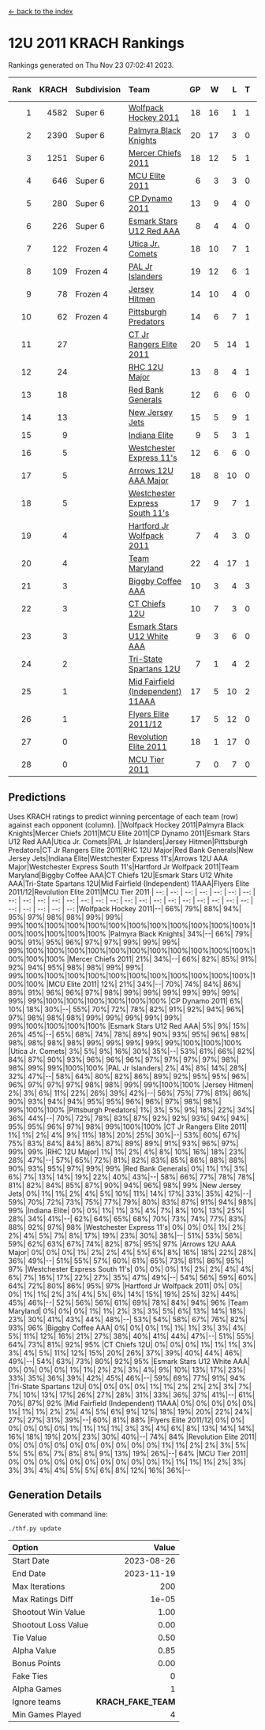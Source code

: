 [<- back to the index](readme.md)
# 12U 2011 KRACH Rankings
Rankings generated on Thu Nov 23 07:02:41 2023.

Rank|KRACH|Subdivision|Team|GP|W|L|T|OTW|OTL|SoS|Exp Wins|Win Diff
---:|---:|:---|:---|---:|---:|---:|---:|---:|---:|---:|---:|---:
1|4582|Super 6|[Wolfpack Hockey 2011](https://gamesheetstats.com/seasons/3664/teams/140937/schedule)|18|16|1|1|0|0|527|17.3|-0.0
2|2390|Super 6|[Palmyra Black Knights](https://gamesheetstats.com/seasons/3664/teams/140949/schedule)|20|17|3|0|0|0|733|17.8|-0.0
3|1251|Super 6|[Mercer Chiefs 2011](https://gamesheetstats.com/seasons/3664/teams/140936/schedule)|18|12|5|1|0|1|1111|13.3|-0.0
4|646|Super 6|[MCU Elite 2011](https://gamesheetstats.com/seasons/3664/teams/140929/schedule)|6|3|3|0|2|0|1674|3.8|-0.0
5|280|Super 6|[CP Dynamo 2011](https://gamesheetstats.com/seasons/3664/teams/140944/schedule)|13|9|4|0|0|0|1007|9.8|-0.0
6|226|Super 6|[Esmark Stars U12 Red AAA](https://gamesheetstats.com/seasons/3664/teams/140951/schedule)|8|4|4|0|1|0|1315|4.8|-0.0
7|122|Frozen 4|[Utica Jr. Comets](https://gamesheetstats.com/seasons/3664/teams/140945/schedule)|18|10|7|1|1|0|885|11.3|-0.0
8|109|Frozen 4|[PAL Jr Islanders](https://gamesheetstats.com/seasons/3664/teams/140943/schedule)|19|12|6|1|2|0|389|13.3|-0.0
9|78|Frozen 4|[Jersey Hitmen](https://gamesheetstats.com/seasons/3664/teams/140938/schedule)|14|10|4|0|1|0|65|10.8|-0.0
10|62|Frozen 4|[Pittsburgh Predators](https://gamesheetstats.com/seasons/3664/teams/140950/schedule)|14|6|7|1|0|0|1109|7.3|-0.0
11|27||[CT Jr Rangers Elite 2011](https://gamesheetstats.com/seasons/3664/teams/140931/schedule)|20|5|14|1|0|1|879|6.3|-0.0
12|24||[RHC 12U Major](https://gamesheetstats.com/seasons/3664/teams/140941/schedule)|13|8|4|1|0|1|37|9.4|0.0
13|18||[Red Bank Generals](https://gamesheetstats.com/seasons/3664/teams/140940/schedule)|12|6|6|0|0|1|71|6.8|-0.0
14|13||[New Jersey Jets](https://gamesheetstats.com/seasons/3664/teams/140939/schedule)|15|5|9|1|2|0|65|6.3|-0.0
15|9||[Indiana Elite](https://gamesheetstats.com/seasons/3664/teams/144353/schedule)|9|5|3|1|0|0|27|6.4|0.0
16|5||[Westchester Express 11's](https://gamesheetstats.com/seasons/3664/teams/140948/schedule)|12|6|6|0|0|1|60|6.9|0.0
17|5||[Arrows 12U AAA Major](https://gamesheetstats.com/seasons/3664/teams/140946/schedule)|18|8|10|0|1|1|58|8.9|0.0
18|5||[Westchester Express South 11's](https://gamesheetstats.com/seasons/3664/teams/140947/schedule)|17|9|7|1|0|0|33|10.4|0.0
19|4||[Hartford Jr Wolfpack 2011](https://gamesheetstats.com/seasons/3664/teams/140935/schedule)|7|4|3|0|1|0|7|4.9|0.0
20|4||[Team Maryland](https://gamesheetstats.com/seasons/3664/teams/140954/schedule)|22|4|17|1|0|2|854|5.4|0.0
21|3||[Biggby Coffee AAA](https://gamesheetstats.com/seasons/3664/teams/144351/schedule)|10|3|4|3|0|0|5|5.4|0.0
22|3||[CT Chiefs 12U](https://gamesheetstats.com/seasons/3664/teams/140934/schedule)|10|7|3|0|1|0|2|7.9|0.0
23|3||[Esmark Stars U12 White AAA](https://gamesheetstats.com/seasons/3664/teams/140952/schedule)|9|3|6|0|0|1|14|3.9|0.0
24|2||[Tri-State Spartans 12U](https://gamesheetstats.com/seasons/3664/teams/144352/schedule)|7|1|4|2|0|0|4|2.9|0.0
25|1||[Mid Fairfield (Independent) 11AAA](https://gamesheetstats.com/seasons/3664/teams/140933/schedule)|17|5|10|2|0|1|12|6.9|0.0
26|1||[Flyers Elite 2011/12](https://gamesheetstats.com/seasons/3664/teams/140942/schedule)|17|5|12|0|0|2|5|5.9|0.0
27|0||[Revolution Elite 2011](https://gamesheetstats.com/seasons/3664/teams/140953/schedule)|18|1|17|0|0|0|6|1.9|0.0
28|0||[MCU Tier 2011](https://gamesheetstats.com/seasons/3664/teams/140932/schedule)|7|0|7|0|0|0|2|0.9|0.0

## Predictions
Uses KRACH ratings to predict winning percentage of each team (row) against each opponent (column).
||Wolfpack Hockey 2011|Palmyra Black Knights|Mercer Chiefs 2011|MCU Elite 2011|CP Dynamo 2011|Esmark Stars U12 Red AAA|Utica Jr. Comets|PAL Jr Islanders|Jersey Hitmen|Pittsburgh Predators|CT Jr Rangers Elite 2011|RHC 12U Major|Red Bank Generals|New Jersey Jets|Indiana Elite|Westchester Express 11's|Arrows 12U AAA Major|Westchester Express South 11's|Hartford Jr Wolfpack 2011|Team Maryland|Biggby Coffee AAA|CT Chiefs 12U|Esmark Stars U12 White AAA|Tri-State Spartans 12U|Mid Fairfield (Independent) 11AAA|Flyers Elite 2011/12|Revolution Elite 2011|MCU Tier 2011
| --: | --: | --: | --: | --: | --: | --: | --: | --: | --: | --: | --: | --: | --: | --: | --: | --: | --: | --: | --: | --: | --: | --: | --: | --: | --: | --: | --: | --: 
|Wolfpack Hockey 2011|--| 66%| 79%| 88%| 94%| 95%| 97%| 98%| 98%| 99%| 99%| 99%|100%|100%|100%|100%|100%|100%|100%|100%|100%|100%|100%|100%|100%|100%|100%|100%
|Palmyra Black Knights| 34%|--| 66%| 79%| 90%| 91%| 95%| 96%| 97%| 97%| 99%| 99%| 99%| 99%|100%|100%|100%|100%|100%|100%|100%|100%|100%|100%|100%|100%|100%|100%
|Mercer Chiefs 2011| 21%| 34%|--| 66%| 82%| 85%| 91%| 92%| 94%| 95%| 98%| 98%| 99%| 99%| 99%|100%|100%|100%|100%|100%|100%|100%|100%|100%|100%|100%|100%|100%
|MCU Elite 2011| 12%| 21%| 34%|--| 70%| 74%| 84%| 86%| 89%| 91%| 96%| 96%| 97%| 98%| 99%| 99%| 99%| 99%| 99%| 99%| 99%| 99%|100%|100%|100%|100%|100%|100%
|CP Dynamo 2011|  6%| 10%| 18%| 30%|--| 55%| 70%| 72%| 78%| 82%| 91%| 92%| 94%| 96%| 97%| 98%| 98%| 98%| 99%| 99%| 99%| 99%| 99%| 99%|100%|100%|100%|100%
|Esmark Stars U12 Red AAA|  5%|  9%| 15%| 26%| 45%|--| 65%| 68%| 74%| 78%| 89%| 90%| 93%| 95%| 96%| 98%| 98%| 98%| 98%| 98%| 99%| 99%| 99%| 99%| 99%|100%|100%|100%
|Utica Jr. Comets|  3%|  5%|  9%| 16%| 30%| 35%|--| 53%| 61%| 66%| 82%| 84%| 87%| 90%| 93%| 96%| 96%| 96%| 97%| 97%| 97%| 97%| 98%| 98%| 99%| 99%|100%|100%
|PAL Jr Islanders|  2%|  4%|  8%| 14%| 28%| 32%| 47%|--| 58%| 64%| 80%| 82%| 86%| 89%| 92%| 95%| 95%| 96%| 96%| 97%| 97%| 97%| 98%| 98%| 99%| 99%|100%|100%
|Jersey Hitmen|  2%|  3%|  6%| 11%| 22%| 26%| 39%| 42%|--| 56%| 75%| 77%| 81%| 86%| 90%| 93%| 94%| 94%| 95%| 95%| 96%| 96%| 97%| 98%| 98%| 99%|100%|100%
|Pittsburgh Predators|  1%|  3%|  5%|  9%| 18%| 22%| 34%| 36%| 44%|--| 70%| 72%| 78%| 83%| 87%| 92%| 92%| 93%| 94%| 94%| 95%| 95%| 96%| 97%| 98%| 99%|100%|100%
|CT Jr Rangers Elite 2011|  1%|  1%|  2%|  4%|  9%| 11%| 18%| 20%| 25%| 30%|--| 53%| 60%| 67%| 75%| 83%| 84%| 84%| 86%| 87%| 89%| 89%| 91%| 93%| 96%| 97%| 99%| 99%
|RHC 12U Major|  1%|  1%|  2%|  4%|  8%| 10%| 16%| 18%| 23%| 28%| 47%|--| 57%| 65%| 72%| 81%| 82%| 83%| 85%| 86%| 88%| 88%| 90%| 93%| 95%| 97%| 99%| 99%
|Red Bank Generals|  0%|  1%|  1%|  3%|  6%|  7%| 13%| 14%| 19%| 22%| 40%| 43%|--| 58%| 66%| 77%| 78%| 78%| 81%| 82%| 84%| 85%| 87%| 90%| 94%| 96%| 98%| 99%
|New Jersey Jets|  0%|  1%|  1%|  2%|  4%|  5%| 10%| 11%| 14%| 17%| 33%| 35%| 42%|--| 59%| 70%| 72%| 73%| 75%| 77%| 79%| 80%| 83%| 87%| 91%| 94%| 98%| 99%
|Indiana Elite|  0%|  0%|  1%|  1%|  3%|  4%|  7%|  8%| 10%| 13%| 25%| 28%| 34%| 41%|--| 62%| 64%| 65%| 68%| 70%| 73%| 74%| 77%| 83%| 88%| 92%| 97%| 98%
|Westchester Express 11's|  0%|  0%|  0%|  1%|  2%|  2%|  4%|  5%|  7%|  8%| 17%| 19%| 23%| 30%| 38%|--| 51%| 53%| 56%| 59%| 62%| 63%| 67%| 74%| 82%| 87%| 95%| 97%
|Arrows 12U AAA Major|  0%|  0%|  0%|  1%|  2%|  2%|  4%|  5%|  6%|  8%| 16%| 18%| 22%| 28%| 36%| 49%|--| 51%| 55%| 57%| 60%| 61%| 65%| 73%| 81%| 86%| 95%| 97%
|Westchester Express South 11's|  0%|  0%|  0%|  1%|  2%|  2%|  4%|  4%|  6%|  7%| 16%| 17%| 22%| 27%| 35%| 47%| 49%|--| 54%| 56%| 59%| 60%| 64%| 72%| 80%| 86%| 95%| 97%
|Hartford Jr Wolfpack 2011|  0%|  0%|  0%|  1%|  1%|  2%|  3%|  4%|  5%|  6%| 14%| 15%| 19%| 25%| 32%| 44%| 45%| 46%|--| 52%| 56%| 56%| 61%| 69%| 78%| 84%| 94%| 96%
|Team Maryland|  0%|  0%|  0%|  1%|  1%|  2%|  3%|  3%|  5%|  6%| 13%| 14%| 18%| 23%| 30%| 41%| 43%| 44%| 48%|--| 53%| 54%| 58%| 67%| 76%| 82%| 93%| 96%
|Biggby Coffee AAA|  0%|  0%|  0%|  1%|  1%|  1%|  3%|  3%|  4%|  5%| 11%| 12%| 16%| 21%| 27%| 38%| 40%| 41%| 44%| 47%|--| 51%| 55%| 64%| 73%| 81%| 92%| 95%
|CT Chiefs 12U|  0%|  0%|  0%|  1%|  1%|  1%|  3%|  3%|  4%|  5%| 11%| 12%| 15%| 20%| 26%| 37%| 39%| 40%| 44%| 46%| 49%|--| 54%| 63%| 73%| 80%| 92%| 95%
|Esmark Stars U12 White AAA|  0%|  0%|  0%|  0%|  1%|  1%|  2%|  2%|  3%|  4%|  9%| 10%| 13%| 17%| 23%| 33%| 35%| 36%| 39%| 42%| 45%| 46%|--| 59%| 69%| 77%| 91%| 94%
|Tri-State Spartans 12U|  0%|  0%|  0%|  0%|  1%|  1%|  2%|  2%|  2%|  3%|  7%|  7%| 10%| 13%| 17%| 26%| 27%| 28%| 31%| 33%| 36%| 37%| 41%|--| 61%| 70%| 87%| 92%
|Mid Fairfield (Independent) 11AAA|  0%|  0%|  0%|  0%|  0%|  1%|  1%|  1%|  2%|  2%|  4%|  5%|  6%|  9%| 12%| 18%| 19%| 20%| 22%| 24%| 27%| 27%| 31%| 39%|--| 60%| 81%| 88%
|Flyers Elite 2011/12|  0%|  0%|  0%|  0%|  0%|  0%|  1%|  1%|  1%|  1%|  3%|  3%|  4%|  6%|  8%| 13%| 14%| 14%| 16%| 18%| 19%| 20%| 23%| 30%| 40%|--| 74%| 84%
|Revolution Elite 2011|  0%|  0%|  0%|  0%|  0%|  0%|  0%|  0%|  0%|  0%|  1%|  1%|  2%|  2%|  3%|  5%|  5%|  5%|  6%|  7%|  8%|  8%|  9%| 13%| 19%| 26%|--| 64%
|MCU Tier 2011|  0%|  0%|  0%|  0%|  0%|  0%|  0%|  0%|  0%|  0%|  1%|  1%|  1%|  1%|  2%|  3%|  3%|  3%|  4%|  4%|  5%|  5%|  6%|  8%| 12%| 16%| 36%|--

## Generation Details

Generated with command line:
```
./thf.py update
```

| Option | Value |
| :----- | ----: |
| Start Date | 2023-08-26 |
| End Date | 2023-11-19 |
| Max Iterations | 200 |
| Max Ratings Diff | 1e-05 |
| Shootout Win Value | 1.00 |
| Shootout Loss Value | 0.00 |
| Tie Value | 0.50 |
| Alpha Value | 0.85 |
| Bonus Points | 0.00 |
| Fake Ties | 0 |
| Alpha Games | 1 |
| Ignore teams | __KRACH_FAKE_TEAM__ |
| Min Games Played | 4 |

